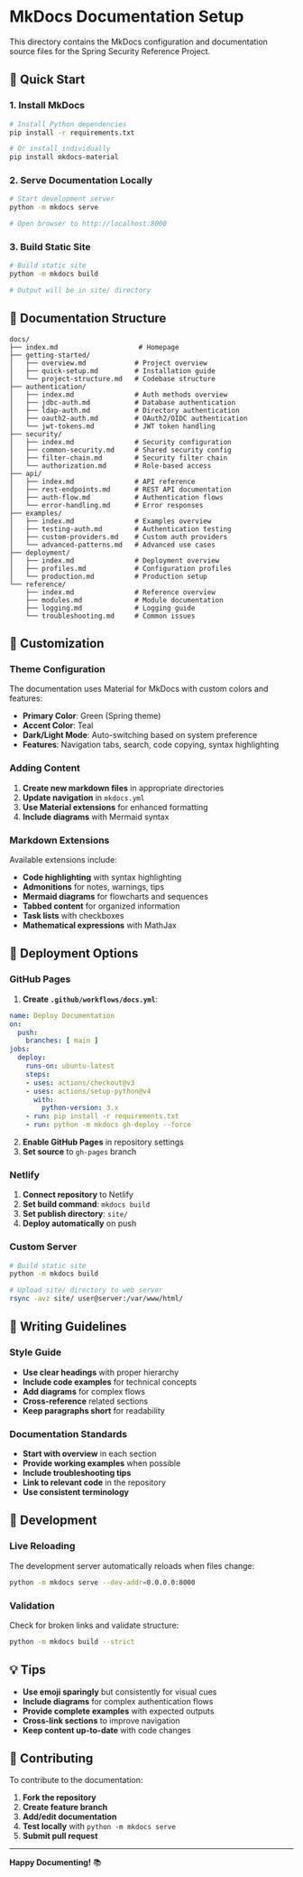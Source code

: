 # MkDocs Documentation Setup

This directory contains the MkDocs configuration and documentation source files for the Spring Security Reference Project.

## 🚀 Quick Start

### 1. Install MkDocs

```bash
# Install Python dependencies
pip install -r requirements.txt

# Or install individually
pip install mkdocs-material
```

### 2. Serve Documentation Locally

```bash
# Start development server
python -m mkdocs serve

# Open browser to http://localhost:8000
```

### 3. Build Static Site

```bash
# Build static site
python -m mkdocs build

# Output will be in site/ directory
```

## 📁 Documentation Structure

```
docs/
├── index.md                    # Homepage
├── getting-started/
│   ├── overview.md            # Project overview
│   ├── quick-setup.md         # Installation guide
│   └── project-structure.md   # Codebase structure
├── authentication/
│   ├── index.md               # Auth methods overview
│   ├── jdbc-auth.md           # Database authentication
│   ├── ldap-auth.md           # Directory authentication
│   ├── oauth2-auth.md         # OAuth2/OIDC authentication
│   └── jwt-tokens.md          # JWT token handling
├── security/
│   ├── index.md               # Security configuration
│   ├── common-security.md     # Shared security config
│   ├── filter-chain.md        # Security filter chain
│   └── authorization.md       # Role-based access
├── api/
│   ├── index.md               # API reference
│   ├── rest-endpoints.md      # REST API documentation
│   ├── auth-flow.md           # Authentication flows
│   └── error-handling.md      # Error responses
├── examples/
│   ├── index.md               # Examples overview
│   ├── testing-auth.md        # Authentication testing
│   ├── custom-providers.md    # Custom auth providers
│   └── advanced-patterns.md   # Advanced use cases
├── deployment/
│   ├── index.md               # Deployment overview
│   ├── profiles.md            # Configuration profiles
│   └── production.md          # Production setup
└── reference/
    ├── index.md               # Reference overview
    ├── modules.md             # Module documentation
    ├── logging.md             # Logging guide
    └── troubleshooting.md     # Common issues
```

## 🎨 Customization

### Theme Configuration

The documentation uses Material for MkDocs with custom colors and features:

- **Primary Color**: Green (Spring theme)
- **Accent Color**: Teal
- **Dark/Light Mode**: Auto-switching based on system preference
- **Features**: Navigation tabs, search, code copying, syntax highlighting

### Adding Content

1. **Create new markdown files** in appropriate directories
2. **Update navigation** in `mkdocs.yml`
3. **Use Material extensions** for enhanced formatting
4. **Include diagrams** with Mermaid syntax

### Markdown Extensions

Available extensions include:

- **Code highlighting** with syntax highlighting
- **Admonitions** for notes, warnings, tips
- **Mermaid diagrams** for flowcharts and sequences
- **Tabbed content** for organized information
- **Task lists** with checkboxes
- **Mathematical expressions** with MathJax

## 🚀 Deployment Options

### GitHub Pages

1. **Create `.github/workflows/docs.yml`**:

```yaml
name: Deploy Documentation
on:
  push:
    branches: [ main ]
jobs:
  deploy:
    runs-on: ubuntu-latest
    steps:
    - uses: actions/checkout@v3
    - uses: actions/setup-python@v4
      with:
        python-version: 3.x
    - run: pip install -r requirements.txt
    - run: python -m mkdocs gh-deploy --force
```

2. **Enable GitHub Pages** in repository settings
3. **Set source** to `gh-pages` branch

### Netlify

1. **Connect repository** to Netlify
2. **Set build command**: `mkdocs build`
3. **Set publish directory**: `site/`
4. **Deploy automatically** on push

### Custom Server

```bash
# Build static site
python -m mkdocs build

# Upload site/ directory to web server
rsync -avz site/ user@server:/var/www/html/
```

## 📝 Writing Guidelines

### Style Guide

- **Use clear headings** with proper hierarchy
- **Include code examples** for technical concepts
- **Add diagrams** for complex flows
- **Cross-reference** related sections
- **Keep paragraphs short** for readability

### Documentation Standards

- **Start with overview** in each section
- **Provide working examples** when possible
- **Include troubleshooting tips**
- **Link to relevant code** in the repository
- **Use consistent terminology**

## 🔧 Development

### Live Reloading

The development server automatically reloads when files change:

```bash
python -m mkdocs serve --dev-addr=0.0.0.0:8000
```

### Validation

Check for broken links and validate structure:

```bash
python -m mkdocs build --strict
```

## 💡 Tips

- **Use emoji sparingly** but consistently for visual cues
- **Include diagrams** for complex authentication flows
- **Provide complete examples** with expected outputs
- **Cross-link sections** to improve navigation
- **Keep content up-to-date** with code changes

## 🤝 Contributing

To contribute to the documentation:

1. **Fork the repository**
2. **Create feature branch**
3. **Add/edit documentation**
4. **Test locally** with `python -m mkdocs serve`
5. **Submit pull request**

---

**Happy Documenting!** 📚